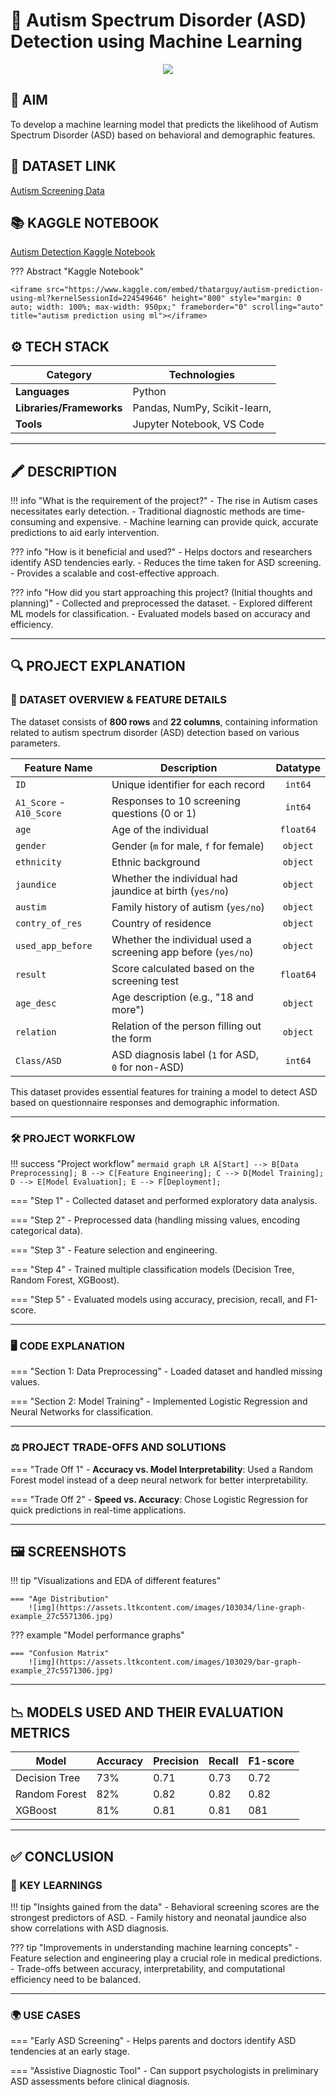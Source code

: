 # 🌟 Autism Spectrum Disorder (ASD) Detection using Machine Learning

<div align="center">
    <img src="https://www.slideegg.com/image/catalog/85410-free-project-proposal-powerpoint-template.png" />
</div>

## 🎯 AIM
To develop a machine learning model that predicts the likelihood of Autism Spectrum Disorder (ASD) based on behavioral and demographic features.

## 🌊 DATASET LINK
[Autism Screening Data](https://www.kaggle.com/code/konikarani/autism-prediction/data)  

## 📚 KAGGLE NOTEBOOK
[Autism Detection Kaggle Notebook](https://www.kaggle.com/code/thatarguy/autism-prediction-using-ml?kernelSessionId=224549646)

??? Abstract "Kaggle Notebook"

    <iframe src="https://www.kaggle.com/embed/thatarguy/autism-prediction-using-ml?kernelSessionId=224549646" height="800" style="margin: 0 auto; width: 100%; max-width: 950px;" frameborder="0" scrolling="auto" title="autism prediction using ml"></iframe>

## ⚙️ TECH STACK

| **Category**             | **Technologies**                            |
|--------------------------|---------------------------------------------|
| **Languages**            | Python                                     |
| **Libraries/Frameworks** | Pandas, NumPy, Scikit-learn,      |
| **Tools**                | Jupyter Notebook, VS Code                  |

---

## 🖍 DESCRIPTION
!!! info "What is the requirement of the project?"
    - The rise in Autism cases necessitates early detection.
    - Traditional diagnostic methods are time-consuming and expensive.
    - Machine learning can provide quick, accurate predictions to aid early intervention.

??? info "How is it beneficial and used?"
    - Helps doctors and researchers identify ASD tendencies early.
    - Reduces the time taken for ASD screening.
    - Provides a scalable and cost-effective approach.

??? info "How did you start approaching this project? (Initial thoughts and planning)"
    - Collected and preprocessed the dataset.
    - Explored different ML models for classification.
    - Evaluated models based on accuracy and efficiency.


---

## 🔍 PROJECT EXPLANATION

### 🧩 DATASET OVERVIEW & FEATURE DETAILS
The dataset consists of **800 rows** and **22 columns**, containing information related to autism spectrum disorder (ASD) detection based on various parameters.


| **Feature Name**    | **Description**                                    | **Datatype** |
|---------------------|----------------------------------------------------|:-----------:|
| `ID`               | Unique identifier for each record                   | `int64`     |
| `A1_Score` - `A10_Score` | Responses to 10 screening questions (0 or 1) | `int64`     |
| `age`              | Age of the individual                               | `float64`   |
| `gender`           | Gender (`m` for male, `f` for female)               | `object`    |
| `ethnicity`        | Ethnic background                                  | `object`    |
| `jaundice`        | Whether the individual had jaundice at birth (`yes/no`) | `object`    |
| `austim`          | Family history of autism (`yes/no`)                 | `object`    |
| `contry_of_res`   | Country of residence                                | `object`    |
| `used_app_before` | Whether the individual used a screening app before (`yes/no`) | `object`    |
| `result`         | Score calculated based on the screening test        | `float64`   |
| `age_desc`       | Age description (e.g., "18 and more")               | `object`    |
| `relation`       | Relation of the person filling out the form          | `object`    |
| `Class/ASD`      | ASD diagnosis label (`1` for ASD, `0` for non-ASD)   | `int64`     |

This dataset provides essential features for training a model to detect ASD based on questionnaire responses and demographic information.


---

### 🛠 PROJECT WORKFLOW
!!! success "Project workflow"
    ``` mermaid
      graph LR
        A[Start] --> B[Data Preprocessing];
        B --> C[Feature Engineering];
        C --> D[Model Training];
        D --> E[Model Evaluation];
        E --> F[Deployment];
    ```

=== "Step 1"
    - Collected dataset and performed exploratory data analysis.

=== "Step 2"
    - Preprocessed data (handling missing values, encoding categorical data).

=== "Step 3"
    - Feature selection and engineering.

=== "Step 4"
    - Trained multiple classification models (Decision Tree, Random Forest, XGBoost).

=== "Step 5"
    - Evaluated models using accuracy, precision, recall, and F1-score.


---

### 🖥️ CODE EXPLANATION
=== "Section 1: Data Preprocessing"
    - Loaded dataset and handled missing values.

=== "Section 2: Model Training"
    - Implemented Logistic Regression and Neural Networks for classification.

---

### ⚖️ PROJECT TRADE-OFFS AND SOLUTIONS
=== "Trade Off 1"
    - **Accuracy vs. Model Interpretability**: Used a Random Forest model instead of a deep neural network for better interpretability.

=== "Trade Off 2"
    - **Speed vs. Accuracy**: Chose Logistic Regression for quick predictions in real-time applications.

---

## 🖼 SCREENSHOTS
!!! tip "Visualizations and EDA of different features"

    === "Age Distribution"
        ![img](https://assets.ltkcontent.com/images/103034/line-graph-example_27c5571306.jpg)

??? example "Model performance graphs"

    === "Confusion Matrix"
        ![img](https://assets.ltkcontent.com/images/103029/bar-graph-example_27c5571306.jpg)

---

## 📉 MODELS USED AND THEIR EVALUATION METRICS
|    Model   | Accuracy | Precision | Recall | F1-score |
|------------|----------|-----------|--------|----------|
| Decision Tree | 73%   | 0.71 | 0.73 | 0.72 |
| Random Forest | 82%   | 0.82 | 0.82 | 0.82 |
| XGBoost      | 81%   | 0.81 | 0.81 | 081 |

---

## ✅ CONCLUSION
### 🔑 KEY LEARNINGS
!!! tip "Insights gained from the data"
    - Behavioral screening scores are the strongest predictors of ASD.
    - Family history and neonatal jaundice also show correlations with ASD diagnosis.

??? tip "Improvements in understanding machine learning concepts"
    - Feature selection and engineering play a crucial role in medical predictions.
    - Trade-offs between accuracy, interpretability, and computational efficiency need to be balanced.

---

### 🌍 USE CASES
=== "Early ASD Screening"
    - Helps parents and doctors identify ASD tendencies at an early stage.

=== "Assistive Diagnostic Tool"
    - Can support psychologists in preliminary ASD assessments before clinical diagnosis.


